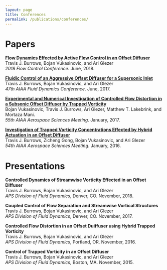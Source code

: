 ```yaml
---
layout: page
title: Conferences
permalink: /publications/conferences/
---
```


# Papers

[**Flow Dynamics Effected by Active Flow Control in an Offset Diffuser**](https://arc.aiaa.org/doi/10.2514/6.2018-4024) <br>
Travis J. Burrows, Bojan Vukasinovic, and Ari Glezer <br>
_2018 Flow Control Conference_. June, 2018.<br>

[**Fluidic Control of an Aggressive Offset Diffuser for a
Supersonic Inlet**](https://arc.aiaa.org/doi/10.2514/6.2017-4304) <br>
Travis J. Burrows, Bojan Vukasinovic, and Ari Glezer <br>
_47th AIAA Fluid Dynamics Conference_. June, 2017.<br>

[**Experimental and Numerical Investigation of Controlled Flow Distortion in a Subsonic Offset Diffuser by Trapped Vorticity**](https://arc.aiaa.org/doi/10.2514/6.2017-1454) <br>
Bojan Vukasinovic, Travis J. Burrows, Ari Glezer, Matthew T. Lakebrink, and Mortaza Mani. <br>
_55th AIAA Aerospace Sciences Meeting_. January, 2017.<br>

[**Investigation of Trapped Vorticity Concentrations Effected by Hybrid Actuation in an Offset Diffuser**](https://arc.aiaa.org/doi/abs/10.2514/6.2016-0055) <br>
Travis J. Burrows, Zicheng Gong, Bojan Vukasinovic, and Ari Glezer <br>
_54th AIAA Aerospace Sciences Meeting_. January, 2016.<br>

# Presentations

**Controlled Dynamics of Streamwise Vorticity Effected in an Offset Diffuser** <br>
Travis J. Burrows, Bojan Vukasinovic, and Ari Glezer <br>
_APS Division of Fluid Dynamics_, Denver, CO. November, 2018.  <br>

**Coupled Control of Flow Separation and Streamwise Vortical Structures** <br>
Travis J. Burrows, Bojan Vukasinovic, and Ari Glezer <br>
_APS Division of Fluid Dynamics_, Denver, CO. November, 2017.  <br>

**Controlled Flow Distortion in an Offset Duiffuser using Hybrid Trapped Vorticity** <br>
Travis J. Burrows, Bojan Vukasinovic, and Ari Glezer <br>
_APS Division of Fluid Dynamics_, Portland, OR. November, 2016.  <br>

**Control of Trapped Vorticity in an Offset Diffuser** <br>
Travis J. Burrows, Bojan Vukasinovic, and Ari Glezer <br>
_APS Division of Fluid Dynamics_, Boston, MA. November, 2015.  <br>
